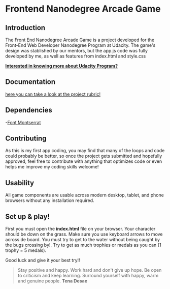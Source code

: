# Frontend Nanodegree Arcade Game

## Introduction

The Front End Nanodegree Arcade Game is a project developed for the Front-End Web Developer Nanodegree Program at Udacity.
The game's design was stablished by our mentors, but the app.js code was fully developed by me, as well as features from index.html and style.css

[**Interested in knowing more about Udacity Program?**](https://www.udacity.com/course/front-end-web-developer-nanodegree--nd001)

## Documentation

[here you can take a look at the project rubric!](https://review.udacity.com/#!/rubrics/15/view)

## Dependencies

-[Font Montserrat](https://fonts.googleapis.com/css?family=Montserrat)

## Contributing

As this is my first app coding, you may find that many of the loops and code could probably be better, so once the project gets submitted and hopefully approved, feel free to contribute with anything that optimizes code or even helps me improve my coding skills welcome!

## Usability

All game components are usable across modern desktop, tablet, and phone browsers without any installation required.


## Set up & play!

First you must open the **index.html** file on your browser.
Your character should be down on the grass.
Make sure you use keyboard arrows to move across de board.
You must try to get to the water without being caught by the bugs crossing by!.
Try to get as much trophies or medals as you can (1 trophy = 5 medals).

Good luck and give it your best try!!

> Stay positive and happy. Work hard and don't give up hope. Be open to criticism and keep learning. Surround yourself with happy, warm and genuine people. **Tena Desae**
